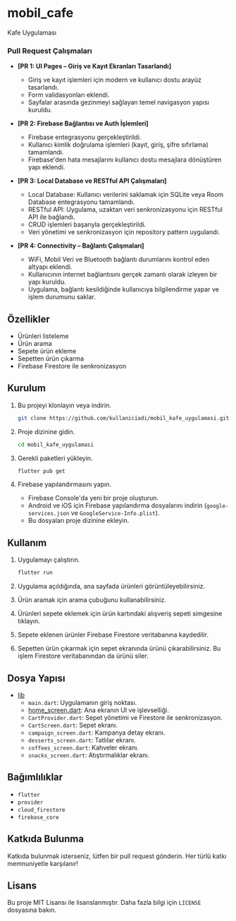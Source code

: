 # mobil_cafe

Kafe Uygulaması

### Pull Request Çalışmaları

- **[PR 1: UI Pages – Giriş ve Kayıt Ekranları Tasarlandı]**
  - Giriş ve kayıt işlemleri için modern ve kullanıcı dostu arayüz tasarlandı.
  - Form validasyonları eklendi.
  - Sayfalar arasında gezinmeyi sağlayan temel navigasyon yapısı kuruldu.

- **[PR 2: Firebase Bağlantısı ve Auth İşlemleri]**
  - Firebase entegrasyonu gerçekleştirildi.
  - Kullanıcı kimlik doğrulama işlemleri (kayıt, giriş, şifre sıfırlama) tamamlandı.
  - Firebase'den hata mesajlarını kullanıcı dostu mesajlara dönüştüren yapı eklendi.

- **[PR 3: Local Database ve RESTful API Çalışmaları]**
  - Local Database: Kullanıcı verilerini saklamak için SQLite veya Room Database entegrasyonu tamamlandı.
  - RESTful API: Uygulama, uzaktan veri senkronizasyonu için RESTful API ile bağlandı.
  - CRUD işlemleri başarıyla gerçekleştirildi.
  - Veri yönetimi ve senkronizasyon için repository pattern uygulandı.

- **[PR 4: Connectivity – Bağlantı Çalışmaları]**
  - WiFi, Mobil Veri ve Bluetooth bağlantı durumlarını kontrol eden altyapı eklendi.
  - Kullanıcının internet bağlantısını gerçek zamanlı olarak izleyen bir yapı kuruldu.
  - Uygulama, bağlantı kesildiğinde kullanıcıya bilgilendirme yapar ve işlem durumunu saklar.


## Özellikler

- Ürünleri listeleme
- Ürün arama
- Sepete ürün ekleme
- Sepetten ürün çıkarma
- Firebase Firestore ile senkronizasyon

## Kurulum

1. Bu projeyi klonlayın veya indirin.
    ```bash
    git clone https://github.com/kullaniciadi/mobil_kafe_uygulamasi.git
    ```

2. Proje dizinine gidin.
    ```bash
    cd mobil_kafe_uygulamasi
    ```

3. Gerekli paketleri yükleyin.
    ```bash
    flutter pub get
    ```

4. Firebase yapılandırmasını yapın.
    - Firebase Console'da yeni bir proje oluşturun.
    - Android ve iOS için Firebase yapılandırma dosyalarını indirin (`google-services.json` ve `GoogleService-Info.plist`).
    - Bu dosyaları proje dizinine ekleyin.

## Kullanım

1. Uygulamayı çalıştırın.
    ```bash
    flutter run
    ```

2. Uygulama açıldığında, ana sayfada ürünleri görüntüleyebilirsiniz.

3. Ürün aramak için arama çubuğunu kullanabilirsiniz.

4. Ürünleri sepete eklemek için ürün kartındaki alışveriş sepeti simgesine tıklayın.

5. Sepete eklenen ürünler Firebase Firestore veritabanına kaydedilir.

6. Sepetten ürün çıkarmak için sepet ekranında ürünü çıkarabilirsiniz. Bu işlem Firestore veritabanından da ürünü siler.

## Dosya Yapısı

- [lib](http://_vscodecontentref_/1)
  - `main.dart`: Uygulamanın giriş noktası.
  - [home_screen.dart](http://_vscodecontentref_/2): Ana ekranın UI ve işlevselliği.
  - `CartProvider.dart`: Sepet yönetimi ve Firestore ile senkronizasyon.
  - `CartScreen.dart`: Sepet ekranı.
  - `campaign_screen.dart`: Kampanya detay ekranı.
  - `desserts_screen.dart`: Tatlılar ekranı.
  - `coffees_screen.dart`: Kahveler ekranı.
  - `snacks_screen.dart`: Atıştırmalıklar ekranı.

## Bağımlılıklar

- `flutter`
- `provider`
- `cloud_firestore`
- `firebase_core`

## Katkıda Bulunma

Katkıda bulunmak isterseniz, lütfen bir pull request gönderin. Her türlü katkı memnuniyetle karşılanır!


## Lisans

Bu proje MIT Lisansı ile lisanslanmıştır. Daha fazla bilgi için `LICENSE` dosyasına bakın.
